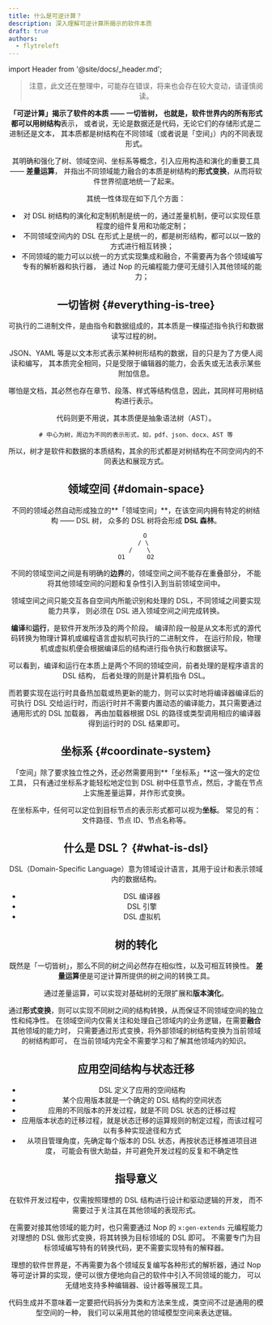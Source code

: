```yaml
---
title: 什么是可逆计算？
description: 深入理解可逆计算所揭示的软件本质
draft: true
authors:
  - flytreleft
---
```


import Header from '@site/docs/\_header.md';

<Header />

> 注意，此文还在整理中，可能存在错误，将来也会存在较大变动，请谨慎阅读。


**「可逆计算」**揭示了软件的本质 —— **一切皆树**，
也就是，软件世界内的所有形式都可以用**树结构**表示，
或者说，无论是数据还是代码，无论它们的存储形式是二进制还是文本，
其本质都是树结构在不同领域（或者说是「空间」）内的不同表现形式。

其明确和强化了树、领域空间、坐标系等概念，引入应用构造和演化的重要工具 —— **差量运算**，
并指出不同领域能力融合的本质是树结构的**形式变换**，从而将软件世界彻底地统一了起来。

其统一性体现在如下几个方面：

- 对 DSL 树结构的演化和定制机制是统一的，通过差量机制，便可以实现任意程度的组件复用和功能定制；
- 不同领域空间内的 DSL 在形式上是统一的，都是树形结构，都可以以一致的方式进行相互转换；
- 不同领域的能力可以以统一的方式实现集成和融合，不需要再为各个领域编写专有的解析器和执行器，
  通过 Nop 的元编程能力便可无缝引入其他领域的能力；

## 一切皆树 {#everything-is-tree}

可执行的二进制文件，是由指令和数据组成的，其本质是一棵描述指令执行和数据读写过程的树。

JSON、YAML 等是以文本形式表示某种树形结构的数据，目的只是为了方便人阅读和编写，
其本质完全相同，只是受限于编辑器的能力，会丢失或无法表示某些附加信息。

哪怕是文档，其必然也存在章节、段落、样式等结构信息，因此，其同样可用树结构进行表示。

代码则更不用说，其本质便是抽象语法树（AST）。

```
# 中心为树，周边为不同的表示形式，如，pdf、json、docx、AST 等
```

所以，树才是软件和数据的本质结构，其余的形式都是对树结构在不同空间内的不同表达和展现方式。

## 领域空间 {#domain-space}

不同的领域必然自动形成独立的**「领域空间」**，在该空间内拥有特定的树结构 —— DSL 树，
众多的 DSL 树将会形成 **DSL 森林**。

```
     O
    / \
  /    \
O1      O2
```

不同的领域空间之间是有明确的**边界**的，领域空间之间不能存在重叠部分，
不能将其他领域空间的问题和复杂性引入到当前领域空间中。

领域空间之间只能交互各自空间内所能识别和处理的 DSL，不同领域之间要实现能力共享，
则必须在 DSL 进入领域空间之间完成转换。

**编译**和**运行**，是软件开发所涉及的两个阶段。
编译阶段一般是从文本形式的源代码转换为物理计算机或编程语言虚拟机可执行的二进制文件，
在运行阶段，物理机或虚拟机便会根据编译后的结构进行指令执行和数据读写。

可以看到，编译和运行在本质上是两个不同的领域空间，前者处理的是程序语言的 DSL 结构，
后者处理的则是计算机指令 DSL。

而若要实现在运行时具备热加载或热更新的能力，则可以实时地将编译器编译后的可执行 DSL
交给运行时，而运行时并不需要内置动态的编译能力，其只需要通过通用形式的 DSL 加载器，
再由加载器根据 DSL 的路径或类型调用相应的编译器得到运行时的 DSL 结果即可。

## 坐标系 {#coordinate-system}

「空间」除了要求独立性之外，还必然需要用到**「坐标系」**这一强大的定位工具，
只有通过坐标系才能轻松地定位到 DSL 树中任意节点，然后，才能在节点上实施差量运算，并作形式变换。

在坐标系中，任何可以定位到目标节点的表示形式都可以视为**坐标**。
常见的有：文件路径、节点 ID、节点名称等。

## 什么是 DSL？ {#what-is-dsl}

DSL（Domain-Specific Language）意为领域设计语言，其用于设计和表示领域内的数据结构。

- DSL 编译器
- DSL 引擎
- DSL 虚拟机

## 树的转化

既然是「一切皆树」，那么不同的树之间必然存在相似性，以及可相互转换性。
**差量运算**便是可逆计算所提供的树之间的转换工具。

通过差量运算，可以实现对基础树的无限扩展和**版本演化**。

通过**形式变换**，则可以实现不同树之间的结构转换，从而保证不同领域空间的独立性和纯净性。
在领域空间内仅需关注和处理自己领域内的业务逻辑，在需要**融合**其他领域的能力时，
只需要通过形式变换，将外部领域的树结构变换为当前领域的树结构即可，
在当前领域内完全不需要学习和了解其他领域内的知识。

## 应用空间结构与状态迁移

- DSL 定义了应用的空间结构
- 某个应用版本就是一个确定的 DSL 结构的空间状态
- 应用的不同版本的开发过程，就是不同 DSL 状态的迁移过程
- 应用版本状态的迁移过程，就是状态迁移的运算规则的制定过程，而该过程可以有多种实现途径和方式
- 从项目管理角度，先确定每个版本的 DSL 状态，再按状态迁移推进项目进度，
  可能会有很大助益，并可避免开发过程的反复和不确定性

## 指导意义

在软件开发过程中，仅需按照理想的 DSL 结构进行设计和驱动逻辑的开发，
而不需要过于关注其在其他领域的表现形式。

在需要对接其他领域的能力时，也只需要通过 Nop 的 `x:gen-extends`
元编程能力对理想的 DSL 做形式变换，将其转换为目标领域的 DSL 即可。
不需要专门为目标领域编写特有的转换代码，更不需要实现特有的解释器。

理想的软件世界是，不再需要为各个领域反复编写各种形式的解析器，通过
Nop 等可逆计算的实现，便可以很方便地向自己的软件中引入不同领域的能力，
可以无缝地支持多种编辑器、设计器等展现工具。

代码生成并不意味着一定要把代码拆分为类和方法来生成，类空间不过是通用的模型空间的一种，
我们可以采用其他的领域模型空间来表达逻辑。
